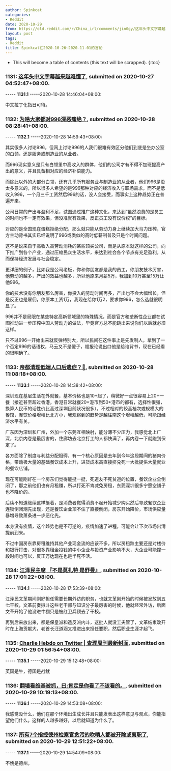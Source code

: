 ```yaml
---
author: Spinkcat
categories:
- Reddit
date: 2020-10-29
from: https://old.reddit.com/r/China_irl/comments/jin0gy/这年头中文字幕越来越难懂了/
layout: post
tags:
- Reddit
title: Spinkcat在2020-10-26~2020-11-01的言论
---
```


* This will become a table of contents (this text will be scrapped).
{:toc}

### 1131: [这年头中文字幕越来越难懂了](https://old.reddit.com/r/China_irl/comments/jin0gy/这年头中文字幕越来越难懂了/), submitted on 2020-10-27 04:52:47+08:00.

----- __1131.1__ -----2020-10-28 14:46:04+08:00:

中文拉丁化指日可待。

### 1132: [为啥大家都对996深恶痛绝？](https://old.reddit.com/r/China_irl/comments/jjdn0a/为啥大家都对996深恶痛绝/), submitted on 2020-10-28 08:28:41+08:00.

----- __1132.1__ -----2020-10-28 14:59:43+08:00:

其实很多人讨论996，但网上讨论996的人我们很难有效区分他们到底是坐办公室的白领，还是服务或制造业的从业者。

而996现实意义是只有白领里中高收入的群体，他们的公司才有不得不加班提高产出的意义，并且具备相对应的经济补偿能力。

而除此以外的大部分白领，还有几乎所有服务业与制造业的从业者，他们996是没太多意义的，所以很多人希望的是996那种对应的经济收入与职场需求，而不是低收入996，一个月三千工资然后996的话，没人会接受，而事实上这种趋势正在普遍开来。

公司日常的产出与盈利不足，试图通过推广这种文化，来达到“虽然浪费的是员工的时间也不一定有效果，但没准就有效果，反正员工没有议价权”的目标。

对应的是全国现在蛋糕拒绝分配，那么就只能从劳动力身上继续加大马力压榨，官方主动背书其实已经说明了996或类似的高时低薪制普及只是个时间问题。

这不是说来自于高收入高劳动消耗的某些顶尖公司，而是从原本就这样的公司，向下推广到各个产业，通过压缩民众生活水平，来达到社会各个节点有充足盈利，从而保持经济发展与社会稳定。

更详细的例子，比如我是公司老板，你和你朋友都是我的员工，你朋友技术厉害，他劳动的越多，产出的效益也越多，所以他原来月薪5万，我加到10万甚至15万让他996。

你的技术没有你朋友那么厉害，你投入的劳动时间再多，产出也不会大幅增长，但是反正也是雇佣，你原本工资1万，我现在给你1万2，要求你996，怎么选就很明显了。

996并不是局限在某些特定高新领域里的特殊情况，而是官方和垄断性企业都在试图推动进一步压榨中国人劳动力的做法，毕竟官方总不能跳出来说你们以后就必须这样。

只不过996一开始出来就反弹特别大，所以民间在这件事上是先发制人，拿到了一个否定996的话语权，马云又不是傻子，福报论说出口他是给谁背书，现在已经看的很明确了。

### 1133: [帝都清理低端人口后遗症？🐶](https://old.reddit.com/r/China_irl/comments/jjg6an/帝都清理低端人口后遗症/), submitted on 2020-10-28 11:08:18+08:00.

----- __1133.1__ -----2020-10-28 14:38:42+08:00:

深圳现在基层生活在外就餐，基本价格也是10+起了，稍微好一点很容易上20+一餐（接近甚至超过香港，香港日常就餐20+港币到50+港币的都有，选择性很强，换算人民币的话性价比高过深圳目前状况很多），不过相对的较高档次或规模大的餐馆，餐饮价格增幅比北方小，我观察到的趋势是越往南这个增幅越低，可能跟经济水平有关。

广东因为深圳和广州，外加一个东莞互相映射，能分薄不少压力，我感觉北上广深，北京内卷是最厉害的，住廊坊去北京打工的人都快满了，再内卷一下就跑到保定了。

各方面除了制度与利益分配阻碍，有一个核心原因是去年到今年这段期间的猪肉价格，带动极大量的基础餐饮成本上升，进货成本高直接挤兑死一大批提供大量就业的餐饮店铺。

现在可能刚好在一个房东们觉得能挺一挺，死道友不死贫道的位置，餐饮企业全倒闭了，那之前他们也有月租赚，所以打死不肯减免房租，东莞深圳很多宁愿空铺子也不降价的。

后续不知道继续这样挺着，是消费者觉得消费不起开始减少购买然后导致餐饮企业连锁倒闭潮先出现，还是餐饮企业顶不住了直接倒闭，房东开始降价，市场供应量暴增导致萧条进一步恶化先。

本身没有疫情，这个趋势也是不可逆的，疫情加速了进程，可能会让下次市场出清提前到来。

不过中国房东靠房租维持其他产业现金流的应该不多，所以房租跌主要还是对楼价和银行打击，对很多靠租金投钱的中小企业与投资产业影响不大，大企业可能撑一段时间也可以，反正万达现在也是半死不活。

### 1134: [江泽民主席 『不是莫扎特 是舒曼』](https://old.reddit.com/r/China_irl/comments/jjkbyl/江泽民主席_不是莫扎特_是舒曼/), submitted on 2020-10-28 17:01:22+08:00.

----- __1134.1__ -----2020-10-28 17:53:39+08:00:

江泽民文革期间刚好担任需要长期外访的职务，也就文革刚开始的时候被发放到五七干校，文革前奏揪斗这些老干部与知识分子最厉害的时候，他就经常外访，后面文革开始了他没进牛棚只是被红卫兵顶去了干校。

再到后来放出来，都是保皇派和造反派内斗，这批人就没工夫管了，文革结束改开时在上海贡献大，老首长汪道涵又推进出来担任要职，然后职业生涯才起飞。

### 1135: [Charlie Hebdo on Twitter | 查理周刊最新封面](https://old.reddit.com/r/China_irl/comments/jjsr1a/charlie_hebdo_on_twitter_查理周刊最新封面/), submitted on 2020-10-29 01:56:54+08:00.

----- __1135.1__ -----2020-10-29 15:12:48+08:00:

英国是牛，德国是战鱿

### 1136: [翻墙看维基被抓，曰:肯定是你看了不该看的。](https://old.reddit.com/r/China_irl/comments/jk1qun/翻墙看维基被抓曰肯定是你看了不该看的/), submitted on 2020-10-29 10:19:13+08:00.

----- __1136.1__ -----2020-10-29 14:53:08+08:00:

我感觉没什么，他们在那个环境出生成长并且只能发表出这样意见与观点，你能指望他们什么。这样的人越多越好，以后就知道为什么了。

### 1137: [所有7个指控德州检察官贪污的吹哨人都被开除或离职了](https://old.reddit.com/r/China_irl/comments/jk3wuu/所有7个指控德州检察官贪污的吹哨人都被开除或离职了/), submitted on 2020-10-29 12:51:22+08:00.

----- __1137.1__ -----2020-10-29 14:54:09+08:00:

不愧是德州。


